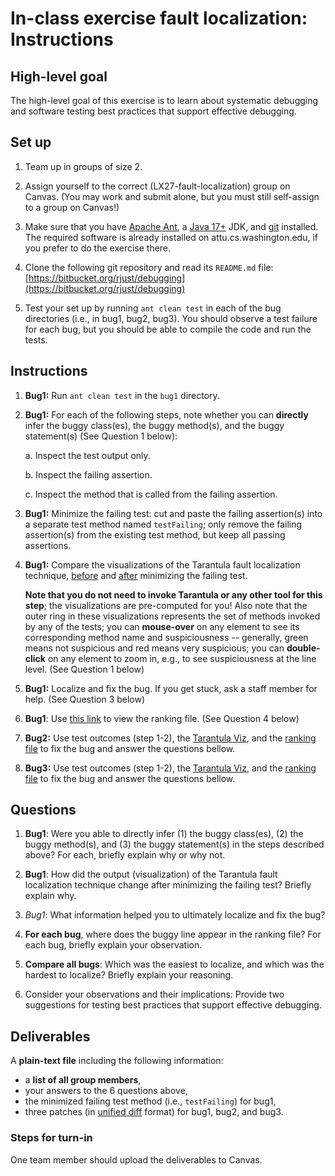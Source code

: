 # In-class exercise fault localization: Instructions

## High-level goal
The high-level goal of this exercise is to learn about systematic debugging and
software testing best practices that support effective debugging.

## Set up
1. Team up in groups of size 2.

2. Assign yourself to the correct (LX27-fault-localization) group on Canvas.
   (You may work and submit alone, but you must still self-assign to a group on Canvas!)

3. Make sure that you have
   [Apache Ant](http://ant.apache.org/),
   a [Java 17+](https://www.oracle.com/java/technologies/downloads) JDK, and
   [git](https://git-scm.com/) installed.
The required software is already installed on attu.cs.washington.edu, if you
prefer to do the exercise there.

4. Clone the following git repository and read its `README.md` file:
[https://bitbucket.org/rjust/debugging](https://bitbucket.org/rjust/debugging)

5. Test your set up by running `ant clean test` in each of the bug directories
(i.e., in bug1, bug2, bug3). You should observe a test failure for each bug, but
you should be able to compile the code and run the tests.


## Instructions
1. **Bug1:** Run `ant clean test` in the `bug1` directory.

2. **Bug1:** For each of the following steps, note whether you can **directly**
     infer the buggy class(es), the buggy method(s), and the buggy statement(s) 
     (See Question 1 below):

    a. Inspect the test output only.

    b. Inspect the failing assertion.
    
    c. Inspect the method that is called from the failing assertion.

3. **Bug1:** Minimize the failing test: cut and paste the failing
   assertion(s) into a separate test method named `testFailing`; only remove
   the failing assertion(s) from the existing test method, but keep all passing
   assertions.

4. **Bug1:** Compare the visualizations of the Tarantula fault localization
   technique, [before](fl_output/bug1.non-min.html) and
   [after](fl_output/bug1.min.html) minimizing the failing test.

    **Note that you do not need to invoke Tarantula or any other tool for this step**;
    the visualizations are pre-computed for you! Also note that the outer ring in
    these visualizations represents the set of methods invoked by any of the tests;
    you can **mouse-over** on any element to see its corresponding method name and
    suspiciousness -- generally, green means not suspicious and red means very
    suspicious; you can **double-click** on any element to zoom in, e.g., to see
    suspiciousness at the line level. (See Question 1 below)

5. **Bug1:** Localize and fix the bug. If you get stuck, ask a staff member
   for help. (See Question 3 below)

6. **Bug1**: Use [this link](fl_output/bug1.ranking.txt) to view the ranking file.
   (See Question 4 below)

7. **Bug2:** Use test outcomes (step 1-2), the [Tarantula Viz](fl_output/bug2.min.html), and the [ranking file](fl_output/bug2.ranking.txt) to fix the bug and answer the questions bellow.

8. **Bug3:** Use test outcomes (step 1-2), the [Tarantula Viz](fl_output/bug3.min.html), and the [ranking file](fl_output/bug3.ranking.txt) to fix the bug and answer the questions bellow.


## Questions

1. **Bug1**: Were you able to directly infer (1) the buggy class(es), (2) the buggy method(s), 
and (3) the buggy statement(s) in the steps described above? For each, briefly
explain why or why not. 

2. **Bug1**: How did the output (visualization) of the Tarantula fault localization 
technique change after minimizing the failing test? Briefly explain why.

3. *Bug1*: What information helped you to ultimately localize and fix the bug?

4. **For each bug**, where does the buggy line appear in the ranking file?
For each bug, briefly explain your observation.

5. **Compare all bugs**: Which was the easiest to localize, and which was the hardest
to localize? Briefly explain your reasoning.

6. Consider your observations and their implications: Provide two suggestions for
testing best practices that support effective debugging.

## Deliverables
A **plain-text file** including the following information:

+ a **list of all group members**,
+ your answers to the 6 questions above,
+ the minimized failing test method (i.e., `testFailing`) for bug1,
+ three patches (in [unified diff](https://en.wikipedia.org/wiki/Diff#Unified_format) format) for bug1, bug2, and bug3.


### Steps for turn-in

One team member should upload the deliverables to Canvas.
